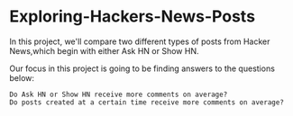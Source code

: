 # Exploring-Hackers-News-Posts

In this project, we'll compare two different types of posts from Hacker News,which begin with either Ask HN or Show HN.

Our focus in this project is going to be finding answers to the questions below:

    Do Ask HN or Show HN receive more comments on average?
    Do posts created at a certain time receive more comments on average?



